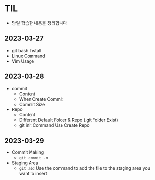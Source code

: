 # TIL

-   당일 학습한 내용을 정리합니다

## 2023-03-27

-   git bash Install
-   Linux Command
-   Vim Usage

## 2023-03-28

-   commit
    -   Content
    -   When Create Commit
    -   Commit Size
-   Repo
    -   Content
    -   Different Default Folder & Repo (.git Folder Exist)
    -   git init Command Use Create Repo

## 2023-03-29

-   Commit Making
    -   `git commit -m`
-   Staging Area
    -   `git add` Use the command to add the file to the staging area you want to insert
